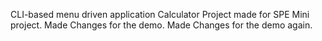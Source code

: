 CLI-based menu driven application Calculator Project made for SPE Mini project. Made Changes for the demo. Made Changes for the demo again.